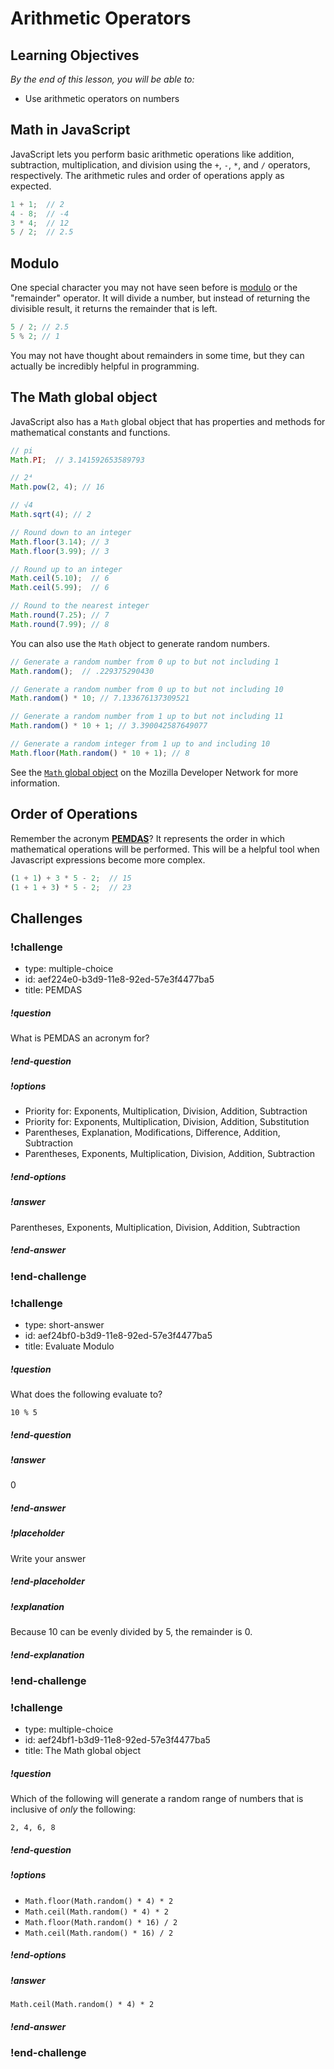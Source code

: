 # Arithmetic Operators

## Learning Objectives

_By the end of this lesson, you will be able to:_

* Use arithmetic operators on numbers

## Math in JavaScript

JavaScript lets you perform basic arithmetic operations like addition, subtraction, multiplication, and division using the `+`, `-`, `*`, and `/` operators, respectively. The arithmetic rules and order of operations apply as expected.

```javascript
1 + 1;  // 2
4 - 8;  // -4
3 * 4;  // 12
5 / 2;  // 2.5
```

## Modulo

One special character you may not have seen before is [modulo](https://developer.mozilla.org/en-US/docs/Web/JavaScript/Reference/Operators/Arithmetic_Operators#Remainder_()) or the "remainder" operator. It will divide a number, but instead of returning the divisible result, it returns the remainder that is left.

```js
5 / 2; // 2.5
5 % 2; // 1
```

You may not have thought about remainders in some time, but they can actually be incredibly helpful in programming.

## The Math global object

JavaScript also has a `Math` global object that has properties and methods for mathematical constants and functions.

```javascript
// pi
Math.PI;  // 3.141592653589793

// 2⁴
Math.pow(2, 4); // 16

// √4
Math.sqrt(4); // 2

// Round down to an integer
Math.floor(3.14); // 3
Math.floor(3.99); // 3

// Round up to an integer
Math.ceil(5.10);  // 6
Math.ceil(5.99);  // 6

// Round to the nearest integer
Math.round(7.25); // 7
Math.round(7.99); // 8
```

You can also use the `Math` object to generate random numbers.

```javascript
// Generate a random number from 0 up to but not including 1
Math.random();  // .229375290430

// Generate a random number from 0 up to but not including 10
Math.random() * 10; // 7.133676137309521

// Generate a random number from 1 up to but not including 11
Math.random() * 10 + 1; // 3.390042587649077

// Generate a random integer from 1 up to and including 10
Math.floor(Math.random() * 10 + 1); // 8
```

See the [`Math` global object](https://developer.mozilla.org/en-US/docs/Web/JavaScript/Reference/Global_Objects/Math) on the Mozilla Developer Network for more information.

## Order of Operations

Remember the acronym [__PEMDAS__](https://en.wikipedia.org/wiki/Order_of_operations#Mnemonics)? It represents the order in which mathematical operations will be performed. This will be a helpful tool when Javascript expressions become more complex.

```javascript
(1 + 1) + 3 * 5 - 2;  // 15
(1 + 1 + 3) * 5 - 2;  // 23
```

## Challenges

<!-- Question -->

### !challenge

* type: multiple-choice
* id: aef224e0-b3d9-11e8-92ed-57e3f4477ba5
* title: PEMDAS

##### !question

What is PEMDAS an acronym for?

##### !end-question

##### !options

* Priority for: Exponents, Multiplication, Division, Addition, Subtraction
* Priority for: Exponents, Multiplication, Division, Addition, Substitution
* Parentheses, Explanation, Modifications, Difference, Addition, Subtraction
* Parentheses, Exponents, Multiplication, Division, Addition, Subtraction

##### !end-options

##### !answer

Parentheses, Exponents, Multiplication, Division, Addition, Subtraction

##### !end-answer

### !end-challenge

<!-- Question -->

### !challenge

* type: short-answer
* id: aef24bf0-b3d9-11e8-92ed-57e3f4477ba5
* title: Evaluate Modulo

##### !question

What does the following evaluate to?

```
10 % 5
```

##### !end-question

##### !answer

0

##### !end-answer

##### !placeholder

Write your answer

##### !end-placeholder

##### !explanation

Because 10 can be evenly divided by 5, the remainder is 0.

##### !end-explanation

### !end-challenge

<!-- Question -->

### !challenge

* type: multiple-choice
* id: aef24bf1-b3d9-11e8-92ed-57e3f4477ba5
* title: The Math global object

##### !question

Which of the following will generate a random range of numbers that is inclusive of _only_ the following:

```
2, 4, 6, 8
```

##### !end-question

##### !options


* `Math.floor(Math.random() * 4) * 2`
* `Math.ceil(Math.random() * 4) * 2`
* `Math.floor(Math.random() * 16) / 2`
* `Math.ceil(Math.random() * 16) / 2`


##### !end-options

##### !answer

`Math.ceil(Math.random() * 4) * 2`

##### !end-answer

### !end-challenge
